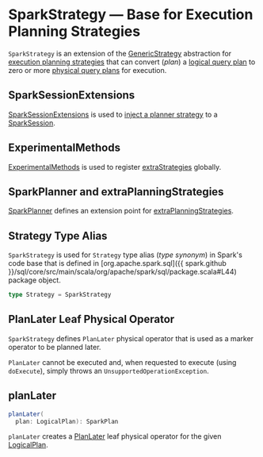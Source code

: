 # SparkStrategy &mdash; Base for Execution Planning Strategies

`SparkStrategy` is an extension of the [GenericStrategy](../catalyst/GenericStrategy.md) abstraction for [execution planning strategies](#implementations) that can convert (_plan_) a [logical query plan](../logical-operators/LogicalPlan.md) to zero or more [physical query plans](../physical-operators/SparkPlan.md) for execution.

## SparkSessionExtensions

[SparkSessionExtensions](../SparkSessionExtensions.md) is used to [inject a planner strategy](../SparkSessionExtensions.md#injectPlannerStrategy) to a [SparkSession](../SparkSession.md).

## ExperimentalMethods

[ExperimentalMethods](../ExperimentalMethods.md) is used to register [extraStrategies](../ExperimentalMethods.md#extraStrategies) globally.

## SparkPlanner and extraPlanningStrategies

[SparkPlanner](../SparkPlanner.md) defines an extension point for [extraPlanningStrategies](../SparkPlanner.md#extraPlanningStrategies).

## <span id="Strategy"> Strategy Type Alias

`SparkStrategy` is used for `Strategy` type alias (_type synonym_) in Spark's code base that is defined in [org.apache.spark.sql]({{ spark.github }}/sql/core/src/main/scala/org/apache/spark/sql/package.scala#L44) package object.

```scala
type Strategy = SparkStrategy
```

## <span id="PlanLater"> PlanLater Leaf Physical Operator

`SparkStrategy` defines `PlanLater` physical operator that is used as a marker operator to be planned later.

`PlanLater` cannot be executed and, when requested to execute (using `doExecute`), simply throws an `UnsupportedOperationException`.

## <span id="planLater"> planLater

```scala
planLater(
  plan: LogicalPlan): SparkPlan
```

`planLater` creates a [PlanLater](#PlanLater) leaf physical operator for the given [LogicalPlan](../logical-operators/LogicalPlan.md).
